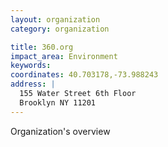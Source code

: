 ```yaml
---
layout: organization
category: organization

title: 360.org
impact_area: Environment
keywords: 
coordinates: 40.703178,-73.988243
address: |
  155 Water Street 6th Floor
  Brooklyn NY 11201
---
```

Organization's overview
